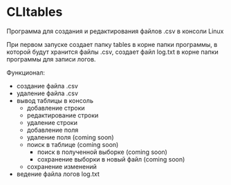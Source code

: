 # CLItables
Программа для создания и редактирования
файлов .csv в консоли Linux

При первом запуске создает папку tables
в корне папки программы, в которой будут 
хранится файлы .csv, создает файл log.txt
в корне папки программы для записи логов.

Функционал:
- создание файла .csv
- удаление файла .csv
- вывод таблицы в консоль
  - добавление строки
  - редактирование строки
  - удаление строки
  - добавление поля
  - удаление поля (coming soon)
  - поиск в таблице (coming soon)
    - поиск в полученной выборке (coming soon)
    - сохранение выборки в новый файл (coming soon)
  - сохранение изменений
- ведение файла логов log.txt

